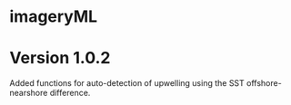 # imageryML

# Version 1.0.2

Added functions for auto-detection of upwelling using the SST offshore-nearshore difference. 